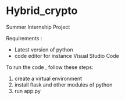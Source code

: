 # Hybrid_crypto
Summer Internship Project

Requirements :
* Latest version of python
* code editor for instance Visual Studio Code

To run the code , follow these steps:
1. create a virtual environment
2. install flask and other modules of python
3. run app.py
